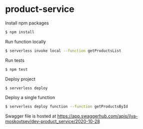 # product-service

Install npm packages
``` bash
$ npm install
```

Run function locally
``` bash
$ serverless invoke local --function getProductsList
```

Run tests
``` bash
$ npm test
```

Deploy project
``` bash
$ serverless deploy
```

Deploy a single function
``` bash
$ serverless deploy function --function getProductsById
```

Swagger file is hosted at https://app.swaggerhub.com/apis/ilya-moskovtsev/dev-product_service/2020-10-28